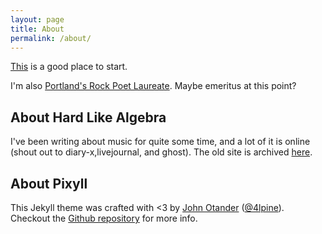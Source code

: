 ```yaml
---
layout: page
title: About
permalink: /about/
---
```


[This](http://jimwithington.com) is a good place to start.

I'm also [Portland's Rock Poet Laureate](http://pdxrockpoet.tumblr.com/). Maybe emeritus at this point?

## About Hard Like Algebra

I've been writing about music for quite some time, and a lot of it is online (shout out to diary-x,livejournal, and ghost). The old site is archived [here](http://hardlikealgebra.wordpress.com).

## About Pixyll

This Jekyll theme was crafted with <3 by [John Otander](http://johnotander.com) ([@4lpine](https://twitter.com/4lpine)). Checkout the [Github repository](https://github.com/johnotander/pixyll) for more info.
